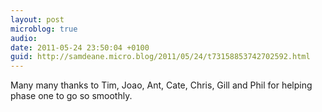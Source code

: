 ```yaml
---
layout: post
microblog: true
audio: 
date: 2011-05-24 23:50:04 +0100
guid: http://samdeane.micro.blog/2011/05/24/t73158853742702592.html
---
```

Many many thanks to Tim, Joao, Ant, Cate, Chris, Gill and Phil for helping phase one to go so smoothly.
